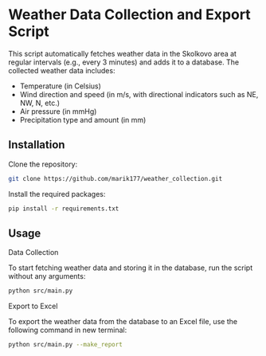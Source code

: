 # Weather Data Collection and Export Script

This script automatically fetches weather data in the Skolkovo area at regular intervals (e.g., every 3 minutes) and adds it to a database. The collected weather data includes:

- Temperature (in Celsius)
- Wind direction and speed (in m/s, with directional indicators such as NE, NW, N, etc.)
- Air pressure (in mmHg)
- Precipitation type and amount (in mm)

## Installation
Clone the repository:
```bash
git clone https://github.com/marik177/weather_collection.git
``` 
Install the required packages:
```bash
pip install -r requirements.txt
```

## Usage
Data Collection

To start fetching weather data and storing it in the database, run the script without any arguments:

```bash
python src/main.py
```
Export to Excel

To export the weather data from the database to an Excel file, 
use the following command in new terminal:

```bash
python src/main.py --make_report
```

